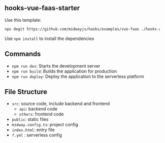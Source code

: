 ## hooks-vue-faas-starter

Use this template:

```bash
npx degit https://github.com/midwayjs/hooks/examples/vue-faas ./hooks-app
```

Use `npm install` to install the dependencies

## Commands

- `npm run dev`: Starts the development server
- `npm run build`: Builds the application for production
- `npm run deploy`: Deploy the application to the serverless platform

## File Structure

- `src`: source code, include backend and frontend
  - `api`: backend code
  - `others`: frontend code
- `public`: static files
- `midway.config.ts`: project config
- `index.html`: entry file
- `f.yml` : serverless config
